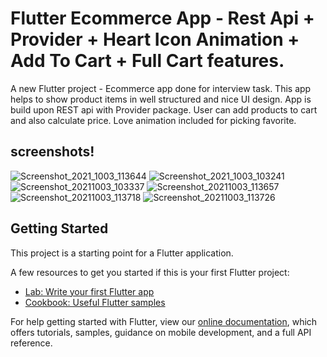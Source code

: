 # Flutter Ecommerce App - Rest Api + Provider + Heart Icon Animation + Add To Cart + Full Cart features.

A new Flutter project - Ecommerce app done for interview task. This app helps to show product items in well structured and nice UI design. App is build upon REST api with Provider package. User can add products to cart and also calculate price. Love animation included for picking favorite.

## screenshots!

![Screenshot_2021_1003_113644](https://user-images.githubusercontent.com/69787389/135742915-d29fa7ff-3561-4bb0-a968-6693369a03fe.jpg)
![Screenshot_2021_1003_103241](https://user-images.githubusercontent.com/69787389/135742909-f157b77d-b984-4579-87c1-3759697bc739.jpg)
![Screenshot_20211003_103337](https://user-images.githubusercontent.com/69787389/135742918-0cf1cd92-4c29-4af1-9600-eba95139dae9.jpg)
![Screenshot_20211003_113657](https://user-images.githubusercontent.com/69787389/135742922-93a50bab-0c59-4aa8-aff6-a397605bc49c.jpg)
![Screenshot_20211003_113718](https://user-images.githubusercontent.com/69787389/135742934-7b63a08b-a618-494d-8d9c-558acb4273ce.jpg)
![Screenshot_20211003_113726](https://user-images.githubusercontent.com/69787389/135742936-d2be8d47-0aec-4a69-8bee-e7cf92e7a6ef.jpg)





## Getting Started

This project is a starting point for a Flutter application.

A few resources to get you started if this is your first Flutter project:

- [Lab: Write your first Flutter app](https://flutter.dev/docs/get-started/codelab)
- [Cookbook: Useful Flutter samples](https://flutter.dev/docs/cookbook)

For help getting started with Flutter, view our
[online documentation](https://flutter.dev/docs), which offers tutorials,
samples, guidance on mobile development, and a full API reference.
